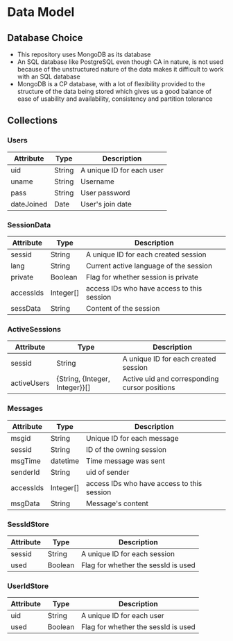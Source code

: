 # Data Model

## Database Choice

- This repository uses MongoDB as its database
- An SQL database like PostgreSQL even though CA in nature, is not used because of the unstructured nature of the data makes it difficult to work with an SQL database
- MongoDB is a CP database, with a lot of flexibility provided to the structure of the data being stored which gives us a good balance of ease of usability and availability, consistency and partition tolerance

## Collections

### Users

| Attribute   | Type     | Description                     |
| ----------- | -------- | ------------------------------- |
| uid         | String  | A unique ID for each user       |
| uname       | String   | Username                        |
| pass        | String   | User password                   |
| dateJoined  | Date     | User's join date                |

### SessionData

| Attribute   | Type      | Description                                |
| ----------- | --------- | ------------------------------------------ |
| sessid      | String   | A unique ID for each created session       | 
| lang        | String    | Current active language of the session     |
| private     | Boolean   | Flag for whether session is private        |
| accessIds   | Integer[] | access IDs who have access to this session |
| sessData    | String    | Content of the session                     |

### ActiveSessions

| Attribute   | Type                           | Description                                   |
| ----------- | ------------------------------ | --------------------------------------------- |
| sessid      | String                         | A unique ID for each created session          |
| activeUsers | {String, {Integer, Integer}}[] | Active uid and corresponding cursor positions |

### Messages

| Attribute   | Type      | Description                                |
| ----------- | --------- | ------------------------------------------ |
| msgid       | String    | Unique ID for each message                 |
| sessid      | String    | ID of the owning session                   | 
| msgTime     | datetime  | Time message was sent                      |
| senderId    | String    | uid of sender                              |
| accessIds   | Integer[] | access IDs who have access to this session |
| msgData     | String    | Message's content                          |

### SessIdStore

| Attribute   | Type     | Description                         |
| ----------- | -------- | ----------------------------------- |
| sessid      | String   | A unique ID for each session        |
| used        | Boolean  | Flag for whether the sessId is used |

### UserIdStore

| Attribute   | Type     | Description                         |
| ----------- | -------- | ----------------------------------- |
| uid         | String   | A unique ID for each user           |  
| used        | Boolean  | Flag for whether the sessId is used |
